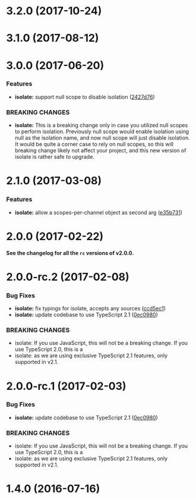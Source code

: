 <a name="3.2.0"></a>
# 3.2.0 (2017-10-24)



<a name="3.1.0"></a>
# 3.1.0 (2017-08-12)



<a name="3.0.0"></a>
# 3.0.0 (2017-06-20)


### Features

* **isolate:** support null scope to disable isolation ([2427d76](https://github.com/cyclejs/cyclejs/commit/2427d76))


### BREAKING CHANGES

* **isolate:** This is a breaking change only in case you utilized null scopes to perform isolation. Previously
null scope would enable isolation using null as the isolation name, and now null scope will just
disable isolation. It would be quite a corner case to rely on null scopes, so this will breaking
change likely not affect your project, and this new version of isolate is rather safe to upgrade.



<a name="2.1.0"></a>
# 2.1.0 (2017-03-08)


### Features

* **isolate:** allow a scopes-per-channel object as second arg ([e35b731](https://github.com/cyclejs/cyclejs/commit/e35b731))



<a name="2.0.0"></a>
# 2.0.0 (2017-02-22)

**See the changelog for all the `rc` versions of v2.0.0.**


<a name="2.0.0-rc.2"></a>
# 2.0.0-rc.2 (2017-02-08)


### Bug Fixes

* **isolate:** fix typings for isolate, accepts any sources ([ccd5ec1](https://github.com/cyclejs/cyclejs/commit/ccd5ec1))
* **isolate:** update codebase to use TypeScript 2.1 ([0ec0980](https://github.com/cyclejs/cyclejs/commit/0ec0980))


### BREAKING CHANGES

* isolate: If you use JavaScript, this will not be a breaking change. If you use TypeScript 2.0, this is a
* isolate: as we are using exclusive TypeScript 2.1 features, only supported in v2.1.



<a name="2.0.0-rc.1"></a>
# 2.0.0-rc.1 (2017-02-03)


### Bug Fixes

* **isolate:** update codebase to use TypeScript 2.1 ([0ec0980](https://github.com/cyclejs/cyclejs/commit/0ec0980))


### BREAKING CHANGES

* isolate: If you use JavaScript, this will not be a breaking change. If you use TypeScript 2.0, this is a
* isolate: as we are using exclusive TypeScript 2.1 features, only supported in v2.1.



<a name="1.4.0"></a>
# 1.4.0 (2016-07-16)



